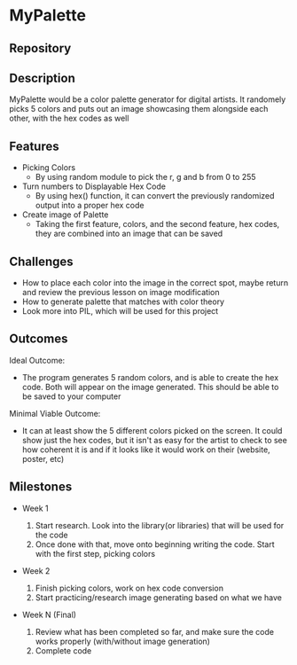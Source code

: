 # MyPalette

## Repository
[<Public GitHub respository>](https://github.com/never-ending-summer/final-project)

## Description
MyPalette would be a color palette generator for digital artists. It randomely picks 5 colors and puts out an image showcasing them alongside each other, with the hex codes as well

## Features
- Picking Colors
	- By using random module to pick the r, g and b from 0 to 255
- Turn numbers to Displayable Hex Code
	- By using hex() function, it can convert the previously randomized output into a proper hex code
- Create image of Palette
	- Taking the first feature, colors, and the second feature, hex codes, they are combined into an image that can be saved

## Challenges
- How to place each color into the image in the correct spot, maybe return and review the previous lesson on image modification
- How to generate palette that matches with color theory
- Look more into PIL, which will be used for this project

## Outcomes
Ideal Outcome:
- The program generates 5 random colors, and is able to create the hex code. Both will appear on the image generated. This should be able to be saved to your computer

Minimal Viable Outcome:
- It can at least show the 5 different colors picked on the screen. It could show just the hex codes, but it isn't as easy for the artist to check to see how coherent it is and if it looks like it would work on their (website, poster, etc)

## Milestones

- Week 1
  1. Start research. Look into the library(or libraries) that will be used for the code
  2. Once done with that, move onto beginning writing the code. Start with the first step, picking colors

- Week 2
  1. Finish picking colors, work on hex code conversion
  2. Start practicing/research image generating based on what we have

- Week N (Final)
  1. Review what has been completed so far, and make sure the code works properly (with/without image generation)
  2. Complete code
